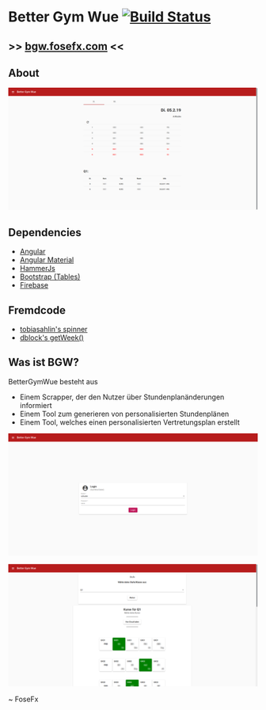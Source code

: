 # Better Gym Wue [![Build Status](https://travis-ci.com/FoseFx/BetterGymWue.svg?branch=master)](https://travis-ci.com/FoseFx/BetterGymWue)
## \>> [bgw.fosefx.com](https://bgw.fosefx.com/) <<
## About

![Sample](https://raw.githubusercontent.com/fosefx/BetterGymWue/master/.github/03-done.png)

## Dependencies

  * [Angular](https://angular.io/)
  * [Angular Material](https://material.angular.io/)
  * [HammerJs](http://hammerjs.github.io/)
  * [Bootstrap (Tables)](http://getbootstrap.com)
  * [Firebase](https://firebase.google.com/)

## Fremdcode

  * [tobiasahlin's spinner](http://tobiasahlin.com/spinkit/)
  * [dblock's getWeek()](https://gist.github.com/dblock/1081513)

## Was ist BGW?

BetterGymWue besteht aus
  * Einem Scrapper, der den Nutzer über Stundenplanänderungen informiert
  * Einem Tool zum generieren von personalisierten Stundenplänen
  * Einem Tool, welches einen personalisierten Vertretungsplan erstellt 

![Sample](https://raw.githubusercontent.com/fosefx/BetterGymWue/master/.github/01-login.png)

![Sample](https://raw.githubusercontent.com/fosefx/BetterGymWue/master/.github/02-setup.png)



~ FoseFx
